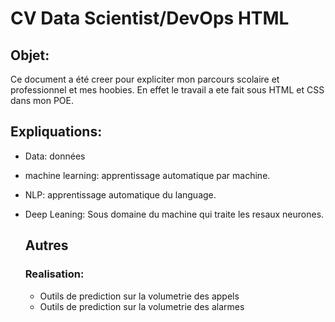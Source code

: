 # CV Data Scientist/DevOps HTML

## Objet:

Ce document a été creer pour expliciter mon parcours scolaire et professionnel et mes hoobies.
En effet le travail a ete fait sous HTML et CSS dans mon POE.

## Expliquations: 

- Data: données
- machine learning: apprentissage automatique par machine.
- NLP: apprentissage automatique du language.
- Deep Leaning: Sous domaine du machine qui traite les resaux neurones.
  
  ## Autres

  ### Realisation:

  - Outils de prediction sur la volumetrie des appels
  - Outils de prediction sur la volumetrie des alarmes
  